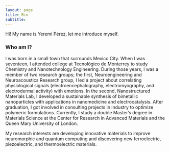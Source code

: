```yaml
---
layout: page
title: Bio
subtitle: 
---
```

Hi! 
My name is Yeremi Pérez, let me introduce myself. 

### Who am I?

I was born in a small town that surrounds Mexico City. When I was seventeen, I attended college at Tecnológico de Monterrey to study Chemistry and Nanotechnology Engineering. During those years, I was a member of two research groups; the first, Neuroengineering and Neuroacoustics Research group, I led a project about correlating physiological signals (electroencephalography, electromyography, and electrodermal activity) with emotions. In the second, Nanostructured Materials Lab, I developed a sustainable synthesis of bimetallic nanoparticles with applications in nanomedicine and electrocatalysis. After graduation, I got involved in consulting projects in industry to optimize polymeric formulations. Currently, I study a double Master’s degree in Materials Science at the Center for Research in Advanced Materials and the Queen Mary University of London.   

My research interests are developing innovative materials to improve neuromorphic and quantum computing and discovering new ferroelectric, piezoelectric, and thermoelectric materials.




